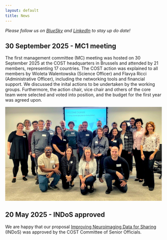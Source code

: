 ```yaml
---
layout: default
title: News
---
```


_Please follow us on [BlueSky](https://bsky.app/profile/cost-indos.bsky.social) and [LinkedIn](https://www.linkedin.com/groups/15307040/) to stay up do date!_

## 30 September 2025 - MC1 meeting

The first management committee (MC) meeting was hosted on 30 September 2025 at the COST headquarters in Brussels and attended by 21 members, representing 17 countries. The COST action was explained to all members by Wioleta Walentowska (Science Officer) and Flavya Ricci (Administrative Officer), including the networking tools and financial support. We discussed the inital actions to be undertaken by the working groups. Furthermore, the action chair, vice chair and others of the core team were selected and voted into position, and the budget for the first year was agreed upon.

<img src="/assets/images/group-photo-mc1.jpg" width=600px>

## 20 May 2025 - INDoS approved

We are happy that our proposal [Improving Neuroimaging Data for Sharing](https://www.cost.eu/actions/CA24161) (INDoS) was approved by the COST Committee of Senior Officials.
